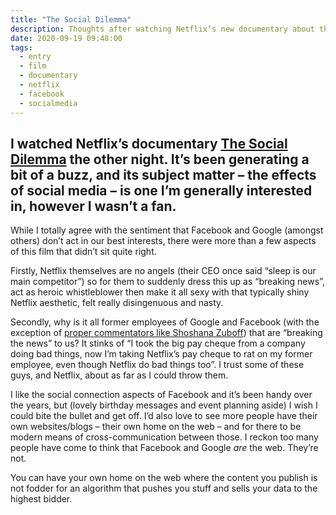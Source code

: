 ```yaml
---
title: "The Social Dilemma"
description: Thoughts after watching Netflix’s new documentary about the dangerous impact of social networking
date: 2020-09-19 09:48:00
tags:
  - entry
  - film
  - documentary
  - netflix
  - facebook
  - socialmedia
---
```

I watched Netflix’s documentary [The Social Dilemma](https://www.netflix.com/gb/title/81254224) the other night. It’s been generating a bit of a buzz, and its subject matter – the effects of social media – is one I’m generally interested in, however I wasn’t a fan.
---

While I totally agree with the sentiment that Facebook and Google (amongst others) don’t act in our best interests, there were more than a few aspects of this film that didn’t sit quite right. 

Firstly, Netflix themselves are no angels (their CEO once said “sleep is our main competitor”) so for them to suddenly dress this up as “breaking news”, act as heroic whistleblower then make it all sexy with that typically shiny Netflix aesthetic, felt really disingenuous and nasty. 

Secondly, why is it all former employees of Google and Facebook (with the exception of [proper commentators like Shoshana Zuboff](https://www.goodreads.com/book/show/26195941-the-age-of-surveillance-capitalism)) that are “breaking the news” to us? It stinks of “I took the big pay cheque from a company doing bad things, now I’m taking Netflix’s pay cheque to rat on my former employee, even though Netflix do bad things too”. I trust some of these guys, and Netflix, about as far as I could throw them.

I like the social connection aspects of Facebook and it’s been handy over the years, but (lovely birthday messages and event planning aside) I wish I could 
bite the bullet and get off. I’d also love to see more people have their own websites/blogs – their own home on the web – and for there to be modern means of cross-communication between those. I reckon too many people have come to think that Facebook and Google _are_ the web. They’re not. 

You can have your own home on the web where the content you publish is not fodder for an algorithm that pushes you stuff and sells your data to the highest bidder.
